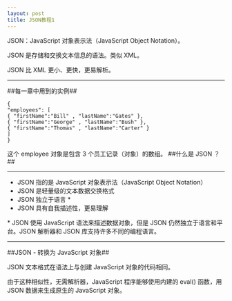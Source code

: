 ```yaml
---
layout: post
title: JSON教程1
---
```


JSON：JavaScript 对象表示法（JavaScript Object Notation）。

JSON 是存储和交换文本信息的语法。类似 XML。

JSON 比 XML 更小、更快，更易解析。
 * * *
##每一章中用到的实例##
```
{
"employees": [
{ "firstName":"Bill" , "lastName":"Gates" },
{ "firstName":"George" , "lastName":"Bush" },
{ "firstName":"Thomas" , "lastName":"Carter" }
]
}
```
这个 employee 对象是包含 3 个员工记录（对象）的数组。
##什么是 JSON ？##
 * * *
  - JSON 指的是 JavaScript 对象表示法（JavaScript Object Notation）
 - JSON 是轻量级的文本数据交换格式
 - JSON 独立于语言 *
 - JSON 具有自我描述性，更易理解  
 
\* JSON 使用 JavaScript 语法来描述数据对象，但是 JSON 仍然独立于语言和平台。JSON 解析器和 JSON 库支持许多不同的编程语言。
 * * *
##JSON - 转换为 JavaScript 对象##

JSON 文本格式在语法上与创建 JavaScript 对象的代码相同。

由于这种相似性，无需解析器，JavaScript 程序能够使用内建的 eval() 函数，用 JSON 数据来生成原生的 JavaScript 对象。
